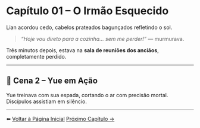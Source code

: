 # Capítulo 01 – O Irmão Esquecido

Lian acordou cedo, cabelos prateados bagunçados refletindo o sol.

> *“Hoje vou direto para a cozinha… sem me perder!”* — murmurava.

Três minutos depois, estava na **sala de reuniões dos anciãos**, completamente perdido.

---

## 🌸 Cena 2 – Yue em Ação
Yue treinava com sua espada, cortando o ar com precisão mortal.  
Discípulos assistiam em silêncio.

---

<footer>
⬅️ <a href="../index.md">Voltar à Página Inicial</a>  
<a href="capitulo-02.md">Próximo Capítulo →</a>
</footer>
